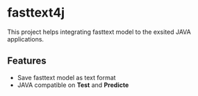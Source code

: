 # fasttext4j
This project helps integrating fasttext model to the exsited JAVA applications. 
## Features
+ Save fasttext model as text format
+ JAVA compatible on <b>Test</b> and <b>Predicte</b>
 
